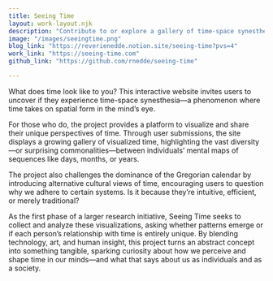 ```yaml
---
title: Seeing Time
layout: work-layout.njk
description: "Contribute to or explore a gallery of time-space synesthesia visualizations."
image: "/images/seeingtime.png"
blog_link: "https://reverienedde.notion.site/seeing-time?pvs=4"
work_link: "https://seeing-time.com"
github_link: "https://github.com/rnedde/seeing-time"

---
```


What does time look like to you? This interactive website invites users to uncover if they experience time-space synesthesia—a phenomenon where time takes on spatial form in the mind’s eye.

 For those who do, the project provides a platform to visualize and share their unique perspectives of time. Through user submissions, the site displays a growing gallery of visualized time, highlighting the vast diversity—or surprising commonalities—between individuals’ mental maps of sequences like days, months, or years. 
 
 The project also challenges the dominance of the Gregorian calendar by introducing alternative cultural views of time, encouraging users to question why we adhere to certain systems. Is it because they’re intuitive, efficient, or merely traditional? 
 
 As the first phase of a larger research initiative, Seeing Time seeks to collect and analyze these visualizations, asking whether patterns emerge or if each person’s relationship with time is entirely unique. By blending technology, art, and human insight, this project turns an abstract concept into something tangible, sparking curiosity about how we perceive and shape time in our minds—and what that says about us as individuals and as a society.
